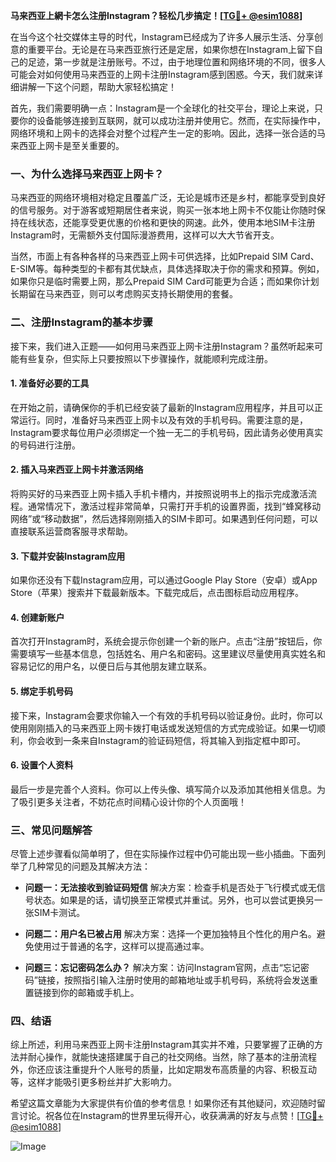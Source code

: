 **马来西亚上網卡怎么注册Instagram？轻松几步搞定！[[TG💪+ @esim1088](https://t.me/s/esim1088)]**

在当今这个社交媒体主导的时代，Instagram已经成为了许多人展示生活、分享创意的重要平台。无论是在马来西亚旅行还是定居，如果你想在Instagram上留下自己的足迹，第一步就是注册账号。不过，由于地理位置和网络环境的不同，很多人可能会对如何使用马来西亚的上网卡注册Instagram感到困惑。今天，我们就来详细讲解一下这个问题，帮助大家轻松搞定！

首先，我们需要明确一点：Instagram是一个全球化的社交平台，理论上来说，只要你的设备能够连接到互联网，就可以成功注册并使用它。然而，在实际操作中，网络环境和上网卡的选择会对整个过程产生一定的影响。因此，选择一张合适的马来西亚上网卡是至关重要的。

### 一、为什么选择马来西亚上网卡？

马来西亚的网络环境相对稳定且覆盖广泛，无论是城市还是乡村，都能享受到良好的信号服务。对于游客或短期居住者来说，购买一张本地上网卡不仅能让你随时保持在线状态，还能享受更优惠的价格和更快的网速。此外，使用本地SIM卡注册Instagram时，无需额外支付国际漫游费用，这样可以大大节省开支。

当然，市面上有各种各样的马来西亚上网卡可供选择，比如Prepaid SIM Card、E-SIM等。每种类型的卡都有其优缺点，具体选择取决于你的需求和预算。例如，如果你只是临时需要上网，那么Prepaid SIM Card可能更为合适；而如果你计划长期留在马来西亚，则可以考虑购买支持长期使用的套餐。

### 二、注册Instagram的基本步骤

接下来，我们进入正题——如何用马来西亚上网卡注册Instagram？虽然听起来可能有些复杂，但实际上只要按照以下步骤操作，就能顺利完成注册。

#### 1. 准备好必要的工具

在开始之前，请确保你的手机已经安装了最新的Instagram应用程序，并且可以正常运行。同时，准备好马来西亚上网卡以及有效的手机号码。需要注意的是，Instagram要求每位用户必须绑定一个独一无二的手机号码，因此请务必使用真实的号码进行注册。

#### 2. 插入马来西亚上网卡并激活网络

将购买好的马来西亚上网卡插入手机卡槽内，并按照说明书上的指示完成激活流程。通常情况下，激活过程非常简单，只需打开手机的设置界面，找到“蜂窝移动网络”或“移动数据”，然后选择刚刚插入的SIM卡即可。如果遇到任何问题，可以直接联系运营商客服寻求帮助。

#### 3. 下载并安装Instagram应用

如果你还没有下载Instagram应用，可以通过Google Play Store（安卓）或App Store（苹果）搜索并下载最新版本。下载完成后，点击图标启动应用程序。

#### 4. 创建新账户

首次打开Instagram时，系统会提示你创建一个新的账户。点击“注册”按钮后，你需要填写一些基本信息，包括姓名、用户名和密码。这里建议尽量使用真实姓名和容易记忆的用户名，以便日后与其他朋友建立联系。

#### 5. 绑定手机号码

接下来，Instagram会要求你输入一个有效的手机号码以验证身份。此时，你可以使用刚刚插入的马来西亚上网卡拨打电话或发送短信的方式完成验证。如果一切顺利，你会收到一条来自Instagram的验证码短信，将其输入到指定框中即可。

#### 6. 设置个人资料

最后一步是完善个人资料。你可以上传头像、填写简介以及添加其他相关信息。为了吸引更多关注者，不妨花点时间精心设计你的个人页面哦！

### 三、常见问题解答

尽管上述步骤看似简单明了，但在实际操作过程中仍可能出现一些小插曲。下面列举了几种常见的问题及其解决方法：

- **问题一：无法接收到验证码短信**
  解决方案：检查手机是否处于飞行模式或无信号状态。如果是的话，请切换至正常模式并重试。另外，也可以尝试更换另一张SIM卡测试。

- **问题二：用户名已被占用**
  解决方案：选择一个更加独特且个性化的用户名。避免使用过于普通的名字，这样可以提高通过率。

- **问题三：忘记密码怎么办？**
  解决方案：访问Instagram官网，点击“忘记密码”链接，按照指引输入注册时使用的邮箱地址或手机号码，系统将会发送重置链接到你的邮箱或手机上。

### 四、结语

综上所述，利用马来西亚上网卡注册Instagram其实并不难，只要掌握了正确的方法并耐心操作，就能快速搭建属于自己的社交网络。当然，除了基本的注册流程外，你还应该注重提升个人账号的质量，比如定期发布高质量的内容、积极互动等，这样才能吸引更多粉丝并扩大影响力。

希望这篇文章能为大家提供有价值的参考信息！如果你还有其他疑问，欢迎随时留言讨论。祝各位在Instagram的世界里玩得开心，收获满满的好友与点赞！[[TG💪+ @esim1088](https://t.me/s/esim1088)]

![Image](https://i.postimg.cc/4NQfJmqS/Snipaste-2025-05-13-00-14-12.png)